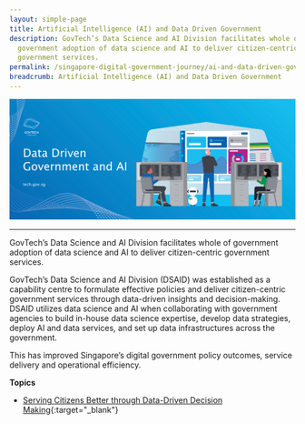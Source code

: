 ```yaml
---
layout: simple-page
title: Artificial Intelligence (AI) and Data Driven Government
description: GovTech’s Data Science and AI Division facilitates whole of
  government adoption of data science and AI to deliver citizen-centric
  government services.
permalink: /singapore-digital-government-journey/ai-and-data-driven-government/
breadcrumb: Artificial Intelligence (AI) and Data Driven Government
---
```

![AI and Data Driven Government](/images/digital-transformation/AI-and-data-driven-government-header-banner.png)

---

GovTech’s Data Science and AI Division facilitates whole of government adoption of data science and AI to deliver citizen-centric government services.

GovTech’s Data Science and AI Division (DSAID) was established as a capability centre to formulate effective policies and deliver citizen-centric government services through data-driven insights and decision-making. DSAID utilizes data science and AI when collaborating with government agencies to build in-house data science expertise, develop data strategies, deploy AI and data services, and set up data infrastructures across the government. 

This has improved Singapore’s digital government policy outcomes, service delivery and operational efficiency. 

**Topics**
- [Serving Citizens Better through Data-Driven Decision Making](https://www.tech.gov.sg/singapore-digital-government-journey/ai-and-data-driven-government/serving-citizens-better-through-data-driven-decision-making){:target="_blank"}